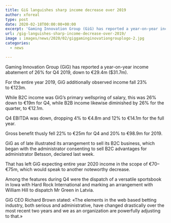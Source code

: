 ```yaml
---
title: GiG languishes sharp income decrease over 2019
author: xforeal 
type: post
date: 2020-02-18T00:00:00+00:00
excerpt: 'Gaming Innovation Group (GiG) has reported a year-on-year income abatement of 26&amp;percnt; for Q4 2019, down to &amp;euro;29 '
url: /gig-languishes-sharp-income-decrease-over-2019/
image : images/news/2020/02/giggaminginovationgrouplogo-2.jpg
categories:
  - news

---
```

Gaming Innovation Group (GiG) has reported a year-on-year income abatement of 26&percnt; for Q4 2019, down to &euro;29.4m ($31.7m).

For the entire year 2019, GiG additionally observed income fall 23&percnt; to&nbsp;&euro;123m.

While B2C income was GiG&rsquo;s primary wellspring of salary, this was 26&percnt; down to &euro;19m for Q4, while B2B income likewise diminished by 26&percnt; for the quarter, to &euro;12.1m.

Q4 EBITDA was down, dropping 4&percnt; to &euro;4.8m and 12&percnt; to&nbsp;&euro;14.1m for the full year.

Gross benefit thusly fell 22&percnt; to&nbsp;&euro;25m for Q4 and 20&percnt; to&nbsp;&euro;98.9m for 2019.

GiG as of late illustrated its arrangement to sell its B2C business, which began with the administrator consenting to sell B2C advantages for administrator Betsson, declared last week.

That has left GiG expecting entire year 2020 income in the scope of &euro;70&ndash;&euro;75m, which would speak to another noteworthy decrease.

Among the features during Q4 were the dispatch of a versatile sportsbook in Iowa with Hard Rock International and marking an arrangement with William Hill to dispatch Mr Green in Latvia.

GiG CEO Richard Brown stated: &#171;The elements in the web based betting industry, both serious and administrative, have changed drastically over the most recent two years and we as an organization are powerfully adjusting to that.&#187;